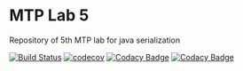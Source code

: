 <h1>MTP Lab 5</h1>
Repository of 5th MTP lab for java serialization

[![Build Status](https://travis-ci.org/Stupnitskiy/MPT_Lab5.svg?branch=master)](https://travis-ci.org/Stupnitskiy/MPT_Lab5)
[![codecov](https://codecov.io/gh/Stupnitskiy/MPT_Lab5/branch/master/graph/badge.svg)](https://codecov.io/gh/Stupnitskiy/MPT_Lab5)
[![Codacy Badge](https://api.codacy.com/project/badge/Grade/f23a043f1f8e4a879fba71f291f8cf57)](https://www.codacy.com/app/daryanekryach/MTP-Lab5?utm_source=github.com&amp;utm_medium=referral&amp;utm_content=daryanekryach/MTP-Lab5&amp;utm_campaign=Badge_Grade)
[![Codacy Badge](https://api.codacy.com/project/badge/Coverage/f23a043f1f8e4a879fba71f291f8cf57)](https://www.codacy.com/app/daryanekryach/MTP-Lab5?utm_source=github.com&utm_medium=referral&utm_content=daryanekryach/MTP-Lab5&utm_campaign=Badge_Coverage)
